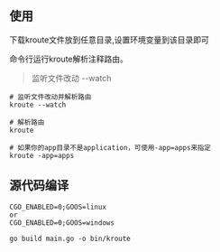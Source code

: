 ## 使用

下载kroute文件放到任意目录,设置环境变量到该目录即可

命令行运行kroute解析注释路由。

> 监听文件改动 --watch

```
# 监听文件改动并解析路由
kroute --watch

# 解析路由
kroute

# 如果你的app目录不是application，可使用-app=apps来指定
kroute -app=apps
```

## 源代码编译

```
CGO_ENABLED=0;GOOS=linux
or
CGO_ENABLED=0;GOOS=windows

go build main.go -o bin/kroute
```